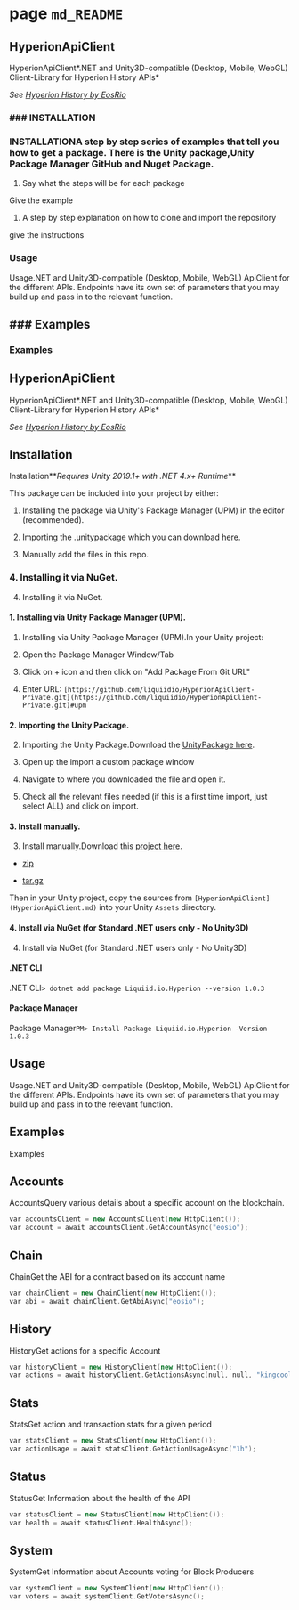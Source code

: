 # page `md_README` 

[](https://github.com/liquiidio/HyperionApiClient-Private/actions/workflows/build.yml)[](https://github.com/liquiidio/HyperionApiClient-Private/actions/workflows/test.yml)[](https://github.com/liquiidio/HyperionApiClient-Private/actions/workflows/docs.yml)[](https://github.com/liquiidio/HyperionApiClient-Private/actions/workflows/deploy.yml)

## HyperionApiClient
HyperionApiClient*.NET and Unity3D-compatible (Desktop, Mobile, WebGL) Client-Library for Hyperion History APIs*

*See [Hyperion History by EosRio](https://eosrio.io/hyperion/)*

### ### INSTALLATION
### INSTALLATIONA step by step series of examples that tell you how to get a package. There is the Unity package,Unity Package Manager GitHub and Nuget Package.

1. Say what the steps will be for each package

Give the example

1. A step by step explanation on how to clone and import the repository

give the instructions

### Usage
Usage.NET and Unity3D-compatible (Desktop, Mobile, WebGL) ApiClient for the different APIs. Endpoints have its own set of parameters that you may build up and pass in to the relevant function.

## ### Examples
### Examples

## HyperionApiClient
HyperionApiClient*.NET and Unity3D-compatible (Desktop, Mobile, WebGL) Client-Library for Hyperion History APIs*

*See [Hyperion History by EosRio](https://eosrio.io/hyperion/)*

## Installation
Installation**_Requires Unity 2019.1+ with .NET 4.x+ Runtime_**

This package can be included into your project by either:

1. Installing the package via Unity's Package Manager (UPM) in the editor (recommended).

1. Importing the .unitypackage which you can download [here](https://github.com/liquiidio/HyperionApiClient-Private/releases/latest/download/hyperion.unitypackage).

1. Manually add the files in this repo. 

### 4. Installing it via NuGet.
4. Installing it via NuGet.

#### 1. Installing via Unity Package Manager (UPM).
1. Installing via Unity Package Manager (UPM).In your Unity project:

1. Open the Package Manager Window/Tab

1. Click on + icon and then click on "Add Package From Git URL"

1. Enter URL: `[https://github.com/liquiidio/HyperionApiClient-Private.git](https://github.com/liquiidio/HyperionApiClient-Private.git)#upm`

#### 2. Importing the Unity Package.
2. Importing the Unity Package.Download the [UnityPackage here](https://github.com/liquiidio/HyperionApiClient-Private/releases/latest/download/hyperion.unitypackage).

1. Open up the import a custom package window

1. Navigate to where you downloaded the file and open it.

1. Check all the relevant files needed (if this is a first time import, just select ALL) and click on import.

#### 3. Install manually.
3. Install manually.Download this [project here](https://github.com/liquiidio/HyperionApiClient-Private/releases/latest).

* [zip](https://github.com/liquiidio/HyperionApiClient-Private/archive/refs/tags/1.0.10.zip)

* [tar.gz](https://github.com/liquiidio/HyperionApiClient-Private/archive/refs/tags/1.0.10.tar.gz)

Then in your Unity project, copy the sources from `[HyperionApiClient](HyperionApiClient.md)` into your Unity `Assets` directory.

#### 4. Install via NuGet (for Standard .NET users only - No Unity3D)
4. Install via NuGet (for Standard .NET users only - No Unity3D)
#### .NET CLI
.NET CLI`> dotnet add package Liquiid.io.Hyperion --version 1.0.3`

#### Package Manager
Package Manager`PM> Install-Package Liquiid.io.Hyperion -Version 1.0.3`

## Usage
Usage.NET and Unity3D-compatible (Desktop, Mobile, WebGL) ApiClient for the different APIs. Endpoints have its own set of parameters that you may build up and pass in to the relevant function.

## Examples
Examples
## Accounts
AccountsQuery various details about a specific account on the blockchain. 
```cpp
var accountsClient = new AccountsClient(new HttpClient());
var account = await accountsClient.GetAccountAsync("eosio");
```

## Chain
ChainGet the ABI for a contract based on its account name 
```cpp
var chainClient = new ChainClient(new HttpClient());
var abi = await chainClient.GetAbiAsync("eosio");
```

## History
HistoryGet actions for a specific Account 
```cpp
var historyClient = new HistoryClient(new HttpClient());
var actions = await historyClient.GetActionsAsync(null, null, "kingcoolcorv");
```

## Stats
StatsGet action and transaction stats for a given period 
```cpp
var statsClient = new StatsClient(new HttpClient());
var actionUsage = await statsClient.GetActionUsageAsync("1h");
```

## Status
StatusGet Information about the health of the API 
```cpp
var statusClient = new StatusClient(new HttpClient());
var health = await statusClient.HealthAsync();
```

## System
SystemGet Information about Accounts voting for Block Producers 
```cpp
var systemClient = new SystemClient(new HttpClient());
var voters = await systemClient.GetVotersAsync();
```

